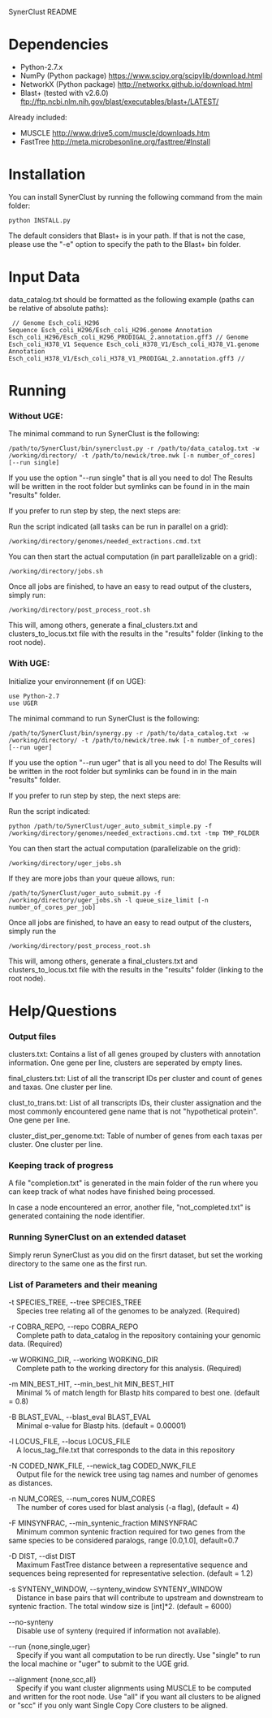 SynerClust README


# Dependencies
- Python-2.7.x
- NumPy (Python package) https://www.scipy.org/scipylib/download.html
- NetworkX (Python package) http://networkx.github.io/download.html
- Blast+ (tested with v2.6.0) ftp://ftp.ncbi.nlm.nih.gov/blast/executables/blast+/LATEST/

Already included:
- MUSCLE http://www.drive5.com/muscle/downloads.htm
- FastTree http://meta.microbesonline.org/fasttree/#Install  


# Installation
You can install SynerClust by running the following command from the main folder:
<code><pre>python INSTALL.py</code></pre>

The default considers that Blast+ is in your path. If that is not the case, please use the "-e" option to specify the path to the Blast+ bin folder.


# Input Data
data_catalog.txt should be formatted as the following example (paths can be relative of absolute paths):
<code><pre>
//
Genome	Esch_coli_H296
Sequence	Esch_coli_H296/Esch_coli_H296.genome
Annotation	Esch_coli_H296/Esch_coli_H296_PRODIGAL_2.annotation.gff3
//
Genome	Esch_coli_H378_V1
Sequence	Esch_coli_H378_V1/Esch_coli_H378_V1.genome
Annotation	Esch_coli_H378_V1/Esch_coli_H378_V1_PRODIGAL_2.annotation.gff3
//
</code></pre>

	
# Running
### Without UGE:
The minimal command to run SynerClust is the following:
<pre><code>/path/to/SynerClust/bin/synerclust.py -r /path/to/data_catalog.txt -w /working/directory/ -t /path/to/newick/tree.nwk [-n number_of_cores] [--run single]</pre></code>

If you use the option "--run single" that is all you need to do! The Results will be written in the root folder but symlinks can be found in in the main "results" folder.


If you prefer to run step by step, the next steps are:

Run the script indicated (all tasks can be run in parallel on a grid):
<pre><code>/working/directory/genomes/needed_extractions.cmd.txt</pre></code>

You can then start the actual computation (in part parallelizable on a grid):
<pre><code>/working/directory/jobs.sh</pre></code>

Once all jobs are finished, to have an easy to read output of the clusters, simply run:
<pre><code>/working/directory/post_process_root.sh</pre></code>
This will, among others, generate a final_clusters.txt and clusters_to_locus.txt file with the results in the "results" folder (linking to the root node).


### With UGE:
Initialize your environnement (if on UGE):
<pre><code>use Python-2.7
use UGER</pre></code>

The minimal command to run SynerClust is the following:
<pre><code>/path/to/SynerClust/bin/synergy.py -r /path/to/data_catalog.txt -w /working/directory/ -t /path/to/newick/tree.nwk [-n number_of_cores] [--run uger]</pre></code>

If you use the option "--run uger" that is all you need to do! The Results will be written in the root folder but symlinks can be found in in the main "results" folder.


If you prefer to run step by step, the next steps are:

Run the script indicated:
<pre><code>python /path/to/SynerClust/uger_auto_submit_simple.py -f /working/directory/genomes/needed_extractions.cmd.txt -tmp TMP_FOLDER</pre></code>

You can then start the actual computation (parallelizable on the grid):
<pre><code>/working/directory/uger_jobs.sh</pre></code>

If they are more jobs than your queue allows, run:
<pre><code>/path/to/SynerClust/uger_auto_submit.py -f /working/directory/uger_jobs.sh -l queue_size_limit [-n number_of_cores_per_job]</pre></code>

Once all jobs are finished, to have an easy to read output of the clusters, simply run the 
<pre><code>/working/directory/post_process_root.sh</pre></code>
This will, among others, generate a final_clusters.txt and clusters_to_locus.txt file with the results in the "results" folder (linking to the root node).


# Help/Questions

### Output files
clusters.txt: Contains a list of all genes grouped by clusters with annotation information. One gene per line, clusters are seperated by empty lines.

final_clusters.txt: List of all the transcript IDs per cluster and count of genes and taxas. One cluster per line.

clust_to_trans.txt: List of all transcripts IDs, their cluster assignation and the most commonly encountered gene name that is not "hypothetical protein". One gene per line.

cluster_dist_per_genome.txt: Table of number of genes from each taxas per cluster. One cluster per line.

### Keeping track of progress

A file "completion.txt" is generated in the main folder of the run where you can keep track of what nodes have finished being processed.

In case a node encountered an error, another file, "not_completed.txt" is generated containing the node identifier.

### Running SynerClust on an extended dataset

Simply rerun SynerClust as you did on the firsrt dataset, but set the working directory to the same one as the first run.

### List of Parameters and their meaning
-t SPECIES_TREE, --tree SPECIES_TREE  
&nbsp;&nbsp;&nbsp;&nbsp;Species tree relating all of the genomes to be analyzed. (Required)

-r COBRA_REPO, --repo COBRA_REPO  
&nbsp;&nbsp;&nbsp;&nbsp;Complete path to data_catalog in the repository containing your genomic data. (Required)

-w WORKING_DIR, --working WORKING_DIR  
&nbsp;&nbsp;&nbsp;&nbsp;Complete path to the working directory for this analysis. (Required)

-m MIN_BEST_HIT, --min_best_hit MIN_BEST_HIT  
&nbsp;&nbsp;&nbsp;&nbsp;Minimal % of match length for Blastp hits compared to best one. (default = 0.8)

-B BLAST_EVAL, --blast_eval BLAST_EVAL  
&nbsp;&nbsp;&nbsp;&nbsp;Minimal e-value for Blastp hits. (default = 0.00001)

-l LOCUS_FILE, --locus LOCUS_FILE  
&nbsp;&nbsp;&nbsp;&nbsp;A locus_tag_file.txt that corresponds to the data in this repository

-N CODED_NWK_FILE, --newick_tag CODED_NWK_FILE  
&nbsp;&nbsp;&nbsp;&nbsp;Output file for the newick tree using tag names and number of genomes as distances.

-n NUM_CORES, --num_cores NUM_CORES  
&nbsp;&nbsp;&nbsp;&nbsp;The number of cores used for blast analysis (-a flag), (default = 4)

-F MINSYNFRAC, --min_syntenic_fraction MINSYNFRAC  
&nbsp;&nbsp;&nbsp;&nbsp;Minimum common syntenic fraction required for two genes from the same species to be considered paralogs, range [0.0,1.0], default=0.7

-D DIST, --dist DIST  
&nbsp;&nbsp;&nbsp;&nbsp;Maximum FastTree distance between a representative sequence and sequences being represented for representative selection. (default = 1.2)

-s SYNTENY_WINDOW, --synteny_window SYNTENY_WINDOW  
&nbsp;&nbsp;&nbsp;&nbsp;Distance in base pairs that will contribute to upstream and downstream to syntenic fraction. The total window size is [int]*2. (default = 6000)

--no-synteny  
&nbsp;&nbsp;&nbsp;&nbsp;Disable use of synteny (required if information not available).

  --run {none,single,uger}  
&nbsp;&nbsp;&nbsp;&nbsp;Specify if you want all computation to be run directly. Use "single" to run the local machine or "uger" to submit to the UGE grid.

  --alignment {none,scc,all}  
&nbsp;&nbsp;&nbsp;&nbsp;Specify if you want cluster alignments using MUSCLE to be computed and written for the root node. Use "all" if you want all clusters to be aligned or "scc" if you only want Single Copy Core clusters to be aligned.


